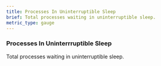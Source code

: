 ```yaml
---
title: Processes In Uninterruptible Sleep
brief: Total processes waiting in uninterruptible sleep.
metric_type: gauge
---
```

### Processes In Uninterrruptible Sleep

Total processes waiting in uninterruptible sleep.
